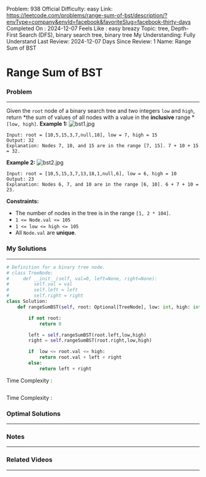 Problem: 938
Official Difficulty: easy
Link: https://leetcode.com/problems/range-sum-of-bst/description/?envType=company&envId=facebook&favoriteSlug=facebook-thirty-days
Completed On : 2024-12-07
Feels Like : easy breazy
Topic: tree, Depth-First Search (DFS), binary search tree, binary tree
My Understanding: Fully Understand
Last Review: 2024-12-07
Days Since Review: 1
Name: Range Sum of BST

# Range Sum of BST
### Problem
___
Given the `root` node of a binary search tree and two integers `low` and `high`, return *the sum of values of all nodes with a value in the ****inclusive**** range *`[low, high]`.
**Example 1:**
![bst1.jpg](https://assets.leetcode.com/uploads/2020/11/05/bst1.jpg)
```plain text
Input: root = [10,5,15,3,7,null,18], low = 7, high = 15
Output: 32
Explanation: Nodes 7, 10, and 15 are in the range [7, 15]. 7 + 10 + 15 = 32.
```
**Example 2:**
![bst2.jpg](https://assets.leetcode.com/uploads/2020/11/05/bst2.jpg)
```plain text
Input: root = [10,5,15,3,7,13,18,1,null,6], low = 6, high = 10
Output: 23
Explanation: Nodes 6, 7, and 10 are in the range [6, 10]. 6 + 7 + 10 = 23.
```
**Constraints:**
- The number of nodes in the tree is in the range `[1, 2 * 104]`.
- `1 <= Node.val <= 105`
- `1 <= low <= high <= 105`
- All `Node.val` are **unique**.
### My Solutions
___
```python
# Definition for a binary tree node.
# class TreeNode:
#     def __init__(self, val=0, left=None, right=None):
#         self.val = val
#         self.left = left
#         self.right = right
class Solution:
    def rangeSumBST(self, root: Optional[TreeNode], low: int, high: int) -> int:

        if not root:
            return 0

        left = self.rangeSumBST(root.left,low,high)
        right = self.rangeSumBST(root.right,low,high)

        if  low <= root.val <= high:
            return root.val + left + right
        else:
            return left + right
```

Time Complexity :
```python

```

Time Complexity : 
### Optimal Solutions
___

### Notes
___
 
### Related Videos 
___
[]()